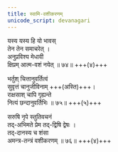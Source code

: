 ```yaml
---
title: स्वामि-वशीकरणम्
unicode_script: devanagari
---
```


यस्य यस्य हि यो भावस्  
तेन तेन समाचरेत् ।  
अनुप्रविश्य मेधावी  
क्षिप्रम् आत्म-वशं नयेत् ॥ ७४॥ +++(४)+++  

भर्तुश् चित्तानुवर्तित्वं  
सुवृत्तं चानुजीविनाम् +++(अस्ति)+++।  
राक्षसाश् चापि गृह्यन्ते  
नित्यं छन्दानुवर्तिभिः ॥ ७५॥ +++(५)+++  

सरुषि नृपे स्तुतिवचनं  
तद्-अभिमते प्रेम तद्-द्विषि द्वेषः ।  
तद्-दानस्य च शंसा  
अमन्त्र-तन्त्रं वशीकरणम् ॥ ७६॥ +++(४)+++  
